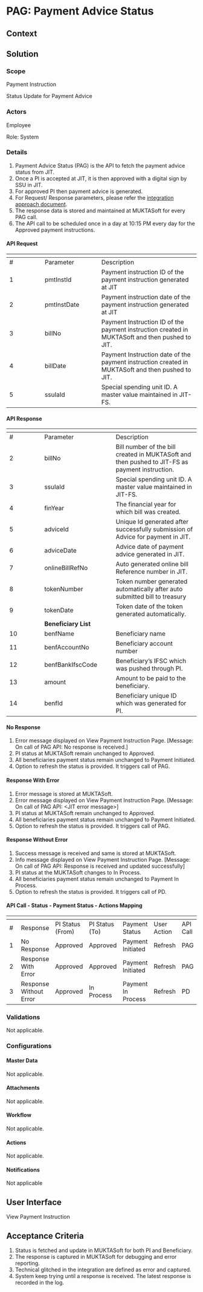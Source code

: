 # PAG: Payment Advice Status

## Context

## Solution <a href="#solution" id="solution"></a>

### Scope <a href="#scope" id="scope"></a>

Payment Instruction

Status Update for Payment Advice

### Actors <a href="#actors" id="actors"></a>

Employee

Role: System

### Details <a href="#details" id="details"></a>

1. Payment Advice Status (PAG) is the API to fetch the payment advice status from JIT.
2. Once a PI is accepted at JIT, it is then approved with a digital sign by SSU in JIT.
3. For approved PI then payment advice is generated.
4. For Request/ Response parameters, please refer the [integration approach document](https://docs.google.com/document/d/1U7yYfJ86vK71KRJ09LPtGHe64kcMaNHZi_gpwtsq3oU/edit#heading=h.ke6q7c75vkyz).
5. The response data is stored and maintained at MUKTASoft for every PAG call.
6. The API call to be scheduled once in a day at 10:15 PM every day for the Approved payment instructions.

#### API Request

<table data-header-hidden><thead><tr><th width="77.66666666666666"></th><th width="134"></th><th></th></tr></thead><tbody><tr><td>#</td><td>Parameter</td><td>Description</td></tr><tr><td>1</td><td>pmtInstId</td><td>Payment instruction ID of the payment instruction generated at JIT</td></tr><tr><td>2</td><td>pmtInstDate</td><td>Payment instruction date of the payment instruction generated at JIT</td></tr><tr><td>3</td><td>billNo</td><td>Payment Instruction ID of the payment instruction created in MUKTASoft and then pushed to JIT.</td></tr><tr><td>4</td><td>billDate</td><td>Payment Instruction date of the payment instruction created in MUKTASoft and then pushed to JIT.</td></tr><tr><td>5</td><td>ssuIaId</td><td>Special spending unit ID. A master value maintained in JIT-FS.</td></tr></tbody></table>

#### API Response

<table data-header-hidden><thead><tr><th width="76.66666666666666"></th><th width="173"></th><th></th></tr></thead><tbody><tr><td>#</td><td>Parameter</td><td>Description</td></tr><tr><td>2</td><td>billNo</td><td>Bill number of the bill created in MUKTASoft and then pushed to JIT-FS as payment instruction.</td></tr><tr><td>3</td><td>ssuIaId</td><td>Special spending unit ID. A master value maintained in JIT-FS.</td></tr><tr><td>4</td><td>finYear</td><td>The financial year for which bill was created.</td></tr><tr><td>5</td><td>adviceId</td><td>Unique Id generated after successfully submission of Advice for payment in JIT.</td></tr><tr><td>6</td><td>adviceDate</td><td>Advice date of payment advice generated in JIT.</td></tr><tr><td>7</td><td>onlineBillRefNo</td><td>Auto generated online bill Reference number in JIT.</td></tr><tr><td>8</td><td>tokenNumber</td><td>Token number generated automatically after auto submitted bill to treasury</td></tr><tr><td>9</td><td>tokenDate</td><td>Token date of the token generated automatically.</td></tr><tr><td> </td><td><strong>Beneficiary List</strong></td><td> </td></tr><tr><td>10</td><td>benfName</td><td>Beneficiary name</td></tr><tr><td>11</td><td>benfAccountNo</td><td>Beneficiary account number</td></tr><tr><td>12</td><td>benfBankIfscCode</td><td>Beneficiary’s IFSC which was pushed through PI.</td></tr><tr><td>13</td><td>amount</td><td>Amount to be paid to the beneficiary.</td></tr><tr><td>14</td><td>benfId</td><td>Beneficiary unique ID which was generated for PI.</td></tr></tbody></table>

#### No Response

1. Error message displayed on View Payment Instruction Page. \[Message: On call of PAG API: No response is received.]
2. PI status at MUKTASoft remain unchanged to Approved.
3. All beneficiaries payment status remain unchanged to Payment Initiated.
4. Option to refresh the status is provided. It triggers call of PAG.

#### Response With Error

1. Error message is stored at MUKTASoft.
2. Error message displayed on View Payment Instruction Page. \[Message: On call of PAG API: \<JIT error message>]
3. PI status at MUKTASoft remain unchanged to Approved.
4. All beneficiaries payment status remain unchanged to Payment Initiated.
5. Option to refresh the status is provided. It triggers call of PAG.

#### Response Without Error

1. Success message is received and same is stored at MUKTASoft.
2. Info message displayed on View Payment Instruction Page. \[Message: On call of PAG API: Response is received and updated successfully]
3. PI status at the MUKTASoft changes to In Process.
4. All beneficiaries payment status remain unchanged to Payment In Process.
5. Option to refresh the status is provided. It triggers call of PD.

#### API Call - Status - Payment Status - Actions Mapping

<table data-header-hidden><thead><tr><th width="85"></th><th></th><th></th><th></th><th></th><th></th><th></th></tr></thead><tbody><tr><td>#</td><td>Response</td><td>PI Status<br>(From)</td><td>PI Status<br>(To)</td><td>Payment Status</td><td>User Action</td><td>API Call</td></tr><tr><td>1</td><td>No Response</td><td>Approved</td><td>Approved</td><td>Payment Initiated</td><td>Refresh</td><td>PAG</td></tr><tr><td>2</td><td>Response With Error</td><td>Approved</td><td>Approved</td><td>Payment Initiated</td><td>Refresh</td><td>PAG</td></tr><tr><td>3</td><td>Response Without Error</td><td>Approved</td><td>In Process</td><td>Payment In Process</td><td>Refresh</td><td>PD</td></tr></tbody></table>

### Validations <a href="#validations" id="validations"></a>

Not applicable.

### Configurations <a href="#configurations" id="configurations"></a>

#### Master Data <a href="#masterdata" id="masterdata"></a>

Not applicable.

#### Attachments <a href="#attachments" id="attachments"></a>

Not applicable.

#### Workflow <a href="#workflow" id="workflow"></a>

Not applicable.

#### Actions <a href="#actions" id="actions"></a>

Not applicable.

#### Notifications <a href="#notifications" id="notifications"></a>

Not applicable

## User Interface <a href="#userinterface" id="userinterface"></a>

View Payment Instruction

## Acceptance Criteria <a href="#acceptancecriteria" id="acceptancecriteria"></a>

1. Status is fetched and update in MUKTASoft for both PI and Beneficiary.
2. The response is captured in MUKTASoft for debugging and error reporting.
3. Technical glitched in the integration are defined as error and captured.
4. System keep trying until a response is received. The latest response is recorded in the log.
